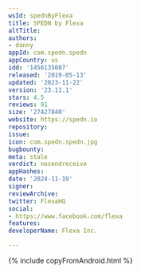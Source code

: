 ```yaml
---
wsId: spednByFlexa
title: SPEDN by Flexa
altTitle: 
authors:
- danny
appId: com.spedn.spedn
appCountry: us
idd: '1456135087'
released: '2019-05-13'
updated: '2023-11-22'
version: '23.11.1'
stars: 4.5
reviews: 91
size: '27427840'
website: https://spedn.io
repository: 
issue: 
icon: com.spedn.spedn.jpg
bugbounty: 
meta: stale
verdict: nosendreceive
appHashes: 
date: '2024-11-19'
signer: 
reviewArchive: 
twitter: FlexaHQ
social:
- https://www.facebook.com/flexa
features: 
developerName: Flexa Inc.

---
```


{% include copyFromAndroid.html %}
